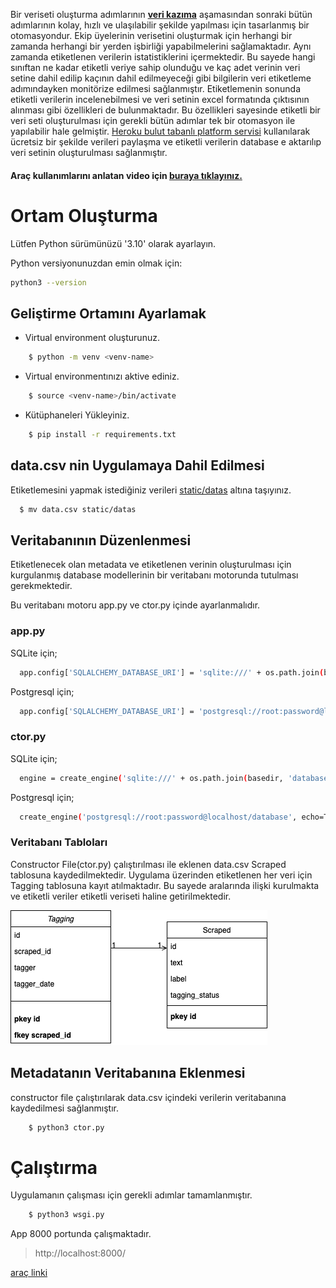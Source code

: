 Bir veriseti oluşturma adımlarının **[veri kazıma](https://github.com/Teknofest-Nane-Limon/twitter-scraper)** aşamasından sonraki bütün adımlarının kolay, hızlı ve ulaşılabilir şekilde yapılması için tasarlanmış bir otomasyondur.
Ekip üyelerinin verisetini oluşturmak için herhangi bir zamanda herhangi bir yerden işbirliği yapabilmelerini sağlamaktadır. 
Aynı zamanda etiketlenen verilerin istatistiklerini içermektedir. 
Bu sayede hangi sınıftan ne kadar etiketli veriye sahip olunduğu ve kaç adet verinin veri setine dahil edilip kaçının dahil edilmeyeceği gibi bilgilerin 
veri etiketleme adımındayken monitörize edilmesi sağlanmıştır. 
Etiketlemenin sonunda etiketli verilerin incelenebilmesi ve veri setinin excel formatında çıktısının alınması gibi özellikleri de bulunmaktadır. 
Bu özellikleri sayesinde etiketli bir veri seti oluşturulması için gerekli bütün adımlar tek bir otomasyon ile yapılabilir hale gelmiştir.
[Heroku bulut tabanlı platform servisi](https://www.heroku.com/about#:~:text=Heroku%20is%20a%20container%2Dbased,getting%20their%20apps%20to%20market.) kullanılarak ücretsiz bir şekilde verileri paylaşma ve etiketli verilerin database e aktarılıp veri setinin oluşturulması sağlanmıştır.


#### Araç kullanımlarını anlatan video için [buraya tıklayınız.](https://youtu.be/osjWOwDcqvQ)

# Ortam Oluşturma

Lütfen Python sürümünüzü '3.10' olarak ayarlayın.

Python versiyonunuzdan emin olmak için:

```bash
python3 --version
```

## Geliştirme Ortamını Ayarlamak
- Virtual environment oluşturunuz.
```bash
    $ python -m venv <venv-name>
```
- Virtual environmentınızı aktive ediniz.
```bash
    $ source <venv-name>/bin/activate
```
- Kütüphaneleri Yükleyiniz.
```bash
    $ pip install -r requirements.txt
```
## data.csv nin Uygulamaya Dahil Edilmesi
  
  Etiketlemesini yapmak istediğiniz verileri [static/datas](https://github.com/Teknofest-Nane-Limon/easy-data-labeling-engine/tree/main/static/datas) altına taşıyınız. 
  ```bash
    $ mv data.csv static/datas
  ```
## Veritabanının Düzenlenmesi
  Etiketlenecek olan metadata ve etiketlenen verinin oluşturulması için kurgulanmış database modellerinin bir veritabanı motorunda tutulması gerekmektedir.
  
  Bu veritabanı motoru app.py ve ctor.py içinde ayarlanmalıdır.
  ### app.py
  SQLite için;
  ```bash
    app.config['SQLALCHEMY_DATABASE_URI'] = 'sqlite:///' + os.path.join(basedir, 'database.db')
  ```
  
  Postgresql için;  
  ```bash
    app.config['SQLALCHEMY_DATABASE_URI'] = 'postgresql://root:password@localhost/database'
  ```

  ### ctor.py
  SQLite için;
  ```bash
    engine = create_engine('sqlite:///' + os.path.join(basedir, 'database.db'), echo=True)
  ```
  
  Postgresql için;  
  ```bash
    create_engine('postgresql://root:password@localhost/database', echo=True)
  ```

  ### Veritabanı Tabloları
  
  Constructor File(ctor.py) çalıştırılması ile eklenen data.csv Scraped tablosuna kaydedilmektedir. 
  Uygulama üzerinden etiketlenen her veri için Tagging tablosuna kayıt atılmaktadır. 
  Bu sayede aralarında ilişki kurulmakta ve etiketli veriler etiketli veriseti haline getirilmektedir.
  
  ![plot](./static/img/table_models.png)
  
## Metadatanın Veritabanına Eklenmesi
constructor file çalıştırılarak data.csv içindeki verilerin veritabanına kaydedilmesi sağlanmıştır.
```bash
    $ python3 ctor.py
```

# Çalıştırma

Uygulamanın çalışması için gerekli adımlar tamamlanmıştır.

```bash
    $ python3 wsgi.py
```

App 8000 portunda çalışmaktadır.
> http://localhost:8000/ 



[araç linki](https://easy-data-labeling-engine.herokuapp.com/)
